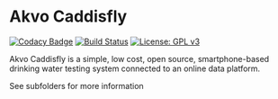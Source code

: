 Akvo Caddisfly
==============

[![Codacy Badge](https://api.codacy.com/project/badge/Grade/ff700df544674e7bb52091b40333c103)](https://app.codacy.com/manual/Akvo/akvo-caddisfly?utm_source=github.com&utm_medium=referral&utm_content=akvo/akvo-caddisfly&utm_campaign=Badge_Grade_Dashboard)
[![Build Status](https://travis-ci.org/akvo/akvo-caddisfly.svg?branch=develop)](https://travis-ci.org/akvo/akvo-caddisfly) [![License: GPL v3](https://img.shields.io/badge/License-GPL%20v3-blue.svg)](http://www.gnu.org/licenses/gpl-3.0)


Akvo Caddisfly is a simple, low cost, open source, smartphone-based drinking water testing system connected to an online data platform.

See subfolders for more information
